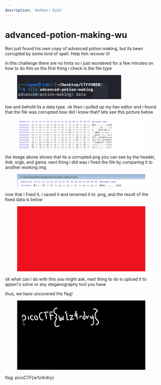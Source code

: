 ```yaml
---
description: 'Author: Ey3s'
---
```


# advanced-potion-making-wu

Ron just found his own copy of advanced potion making, but its been corrupted by some kind of spell. Help him recover it!



in this challenge there are no hints so i just wondered for a few minutes on how to do this so the first thing i check is the file type&#x20;

<figure><img src="../../../../.gitbook/assets/image (1).png" alt=""><figcaption></figcaption></figure>

low and behold its a data type. ok then i pulled up my hex editor and i found that the file was corrupted how did i know that? lets see this picture below

<figure><img src="../../../../.gitbook/assets/image (1) (1).png" alt=""><figcaption></figcaption></figure>

the image above shows that its a corrupted png you can see by the header, ihdr, srgb, and gama. next thing i did was i fixed the file by comparing it to another working img

<figure><img src="../../../../.gitbook/assets/image (3).png" alt=""><figcaption></figcaption></figure>

now that i fixed it, i saved it and renamed it to .png, and the result of the fixed data is below



<figure><img src="../../../../.gitbook/assets/advanced-potion-making (1) (1).png" alt=""><figcaption></figcaption></figure>



ok what can i do with this you might ask, next thing to do is upload it to apperi's solve or any steganography tool you have

thus, we have uncovered the flag!

<figure><img src="../../../../.gitbook/assets/image (5).png" alt=""><figcaption></figcaption></figure>

flag: picoCTF{w1z4rdry}
